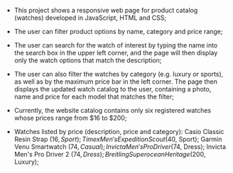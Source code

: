 - This project shows a responsive web page for product catalog (watches) developed in JavaScript, HTML and CSS;
  
- The user can filter product options by name, category and price range;

- The user can search for the watch of interest by typing the name into the search box in the upper left corner, and the page will then display only the watch options that match the description;

- The user can also filter the watches by category (e.g. luxury or sports), as well as by the maximum price bar in the left corner. The page then displays the updated watch catalog to the user, containing a photo, name and price for each model that matches the filter;

- Currently, the website catalog contains only six registered watches whose prices range from $16 to $200;

- Watches listed by price (description, price and category): Casio Classic Resin Strap ($16, Sport); Timex Men's Expedition Scout ($40, Sport); Garmin Venu Smartwatch ($74, Casual); Invicta Men's Pro Driver ($74, Dress); Invicta Men's Pro Driver 2 ($74, Dress); Breitling Superocean Heritage ($200, Luxury);
